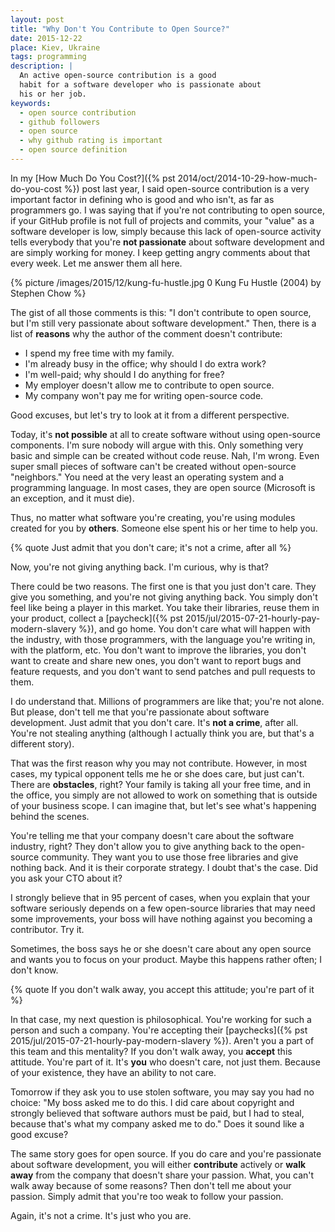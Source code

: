 ```yaml
---
layout: post
title: "Why Don't You Contribute to Open Source?"
date: 2015-12-22
place: Kiev, Ukraine
tags: programming
description: |
  An active open-source contribution is a good
  habit for a software developer who is passionate about
  his or her job.
keywords:
  - open source contribution
  - github followers
  - open source
  - why github rating is important
  - open source definition
---
```


In my [How Much Do You Cost?]({% pst 2014/oct/2014-10-29-how-much-do-you-cost %})
post last year, I said open-source contribution is a very
important factor in defining who is good and who isn't, as far as programmers go.
I was saying that if you're not contributing to open source, if your
GitHub profile is not full of projects and commits, your "value" as a
software developer is low, simply because this lack of open-source
activity tells everybody that you're **not passionate** about software
development and are simply working for money. I keep getting angry comments
about that every week. Let me answer them all here.

<!--more-->

{% picture /images/2015/12/kung-fu-hustle.jpg 0 Kung Fu Hustle (2004) by Stephen Chow %}

The gist of all those comments is this: "I don't contribute to open source,
but I'm still very passionate about software development." Then, there is
a list of **reasons** why the author of the comment doesn't contribute:

  * I spend my free time with my family.
  * I'm already busy in the office; why should I do extra work?
  * I'm well-paid; why should I do anything for free?
  * My employer doesn't allow me to contribute to open source.
  * My company won't pay me for writing open-source code.

Good excuses, but let's try to look at it from a different perspective.

Today, it's **not possible** at all to create software without using
open-source components. I'm sure nobody will argue with this. Only something
very basic and simple can be created without code reuse. Nah, I'm wrong. Even
super small pieces of software can't be created without open-source
"neighbors." You need at the very least an operating system and a programming language.
In most cases, they are open source (Microsoft is an exception, and it must die).

Thus, no matter what software you're creating, you're using modules
created for you by **others**. Someone else spent his or her time to help you.

{% quote Just admit that you don't care; it's not a crime, after all %}

Now, you're not giving anything back. I'm curious, why is that?

There could be two reasons. The first one is that you just don't care.
They give you something, and you're not giving anything back. You simply
don't feel like being a player in this market. You take their libraries,
reuse them in your product, collect a
[paycheck]({% pst 2015/jul/2015-07-21-hourly-pay-modern-slavery %}), and go home. You don't care
what will happen with the industry, with those programmers, with the language
you're writing in, with the platform, etc. You don't want to improve the
libraries, you don't want to create and share new ones, you don't want to
report bugs and feature requests, and you don't want to send patches and pull
requests to them.

I do understand that. Millions of programmers are like that; you're not alone.
But please, don't tell me that you're passionate about software development.
Just admit that you don't care. It's **not a crime**, after all. You're not stealing
anything (although I actually think you are, but that's a different story).

That was the first reason why you may not contribute.
However, in most cases, my typical opponent tells me he or she does care,
but just can't. There are **obstacles**, right? Your family is taking
all your free time, and in the office, you simply are not allowed to
work on something that is outside of your business scope. I can imagine that,
but let's see what's happening behind the scenes.

You're telling me that your company doesn't care about the software industry,
right? They don't allow you to give anything back to the open-source community.
They want you to use those free libraries and give nothing back. And it is their
corporate strategy. I doubt that's the case.
Did you ask your CTO about it?

I strongly believe that in 95 percent of cases, when you explain that your software
seriously depends on a few open-source libraries that may need some
improvements, your boss will have nothing against you becoming a contributor.
Try it.

Sometimes, the boss says he or she doesn't care about any open source
and wants you to focus on your product. Maybe this happens rather often;
I don't know.

{% quote If you don't walk away, you accept this attitude; you're part of it %}

In that case, my next question is philosophical. You're working for such a person and
such a company. You're accepting their
[paychecks]({% pst 2015/jul/2015-07-21-hourly-pay-modern-slavery %}). Aren't you a part
of this team and this mentality? If you don't walk away, you **accept** this
attitude. You're part of it. It's **you** who doesn't care, not just them.
Because of your existence, they have an ability to not care.

Tomorrow if they ask you to use stolen software, you may say
you had no choice: "My boss asked me to do this. I did care about
copyright and strongly believed that software authors must be paid, but
I had to steal, because that's what my company asked me to do."
Does it sound like a good excuse?

The same story goes for open source. If you do care and you're passionate
about software development, you will either **contribute** actively
or **walk away** from the company that doesn't share your passion. What, you can't
walk away because of some reasons? Then don't tell me about your passion.
Simply admit that you're too weak to follow your passion.

Again, it's not a crime. It's just who you are.
